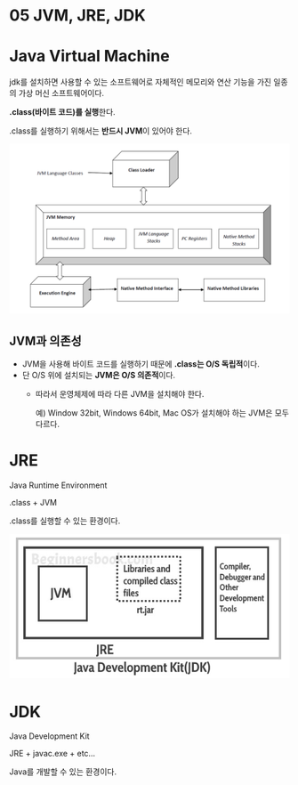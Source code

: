 # 05 JVM, JRE, JDK

# Java Virtual Machine

jdk를 설치하면 사용할 수 있는 소프트웨어로 자체적인 메모리와 연산 기능을 가진 일종의 가상 머신 소프트웨어이다.

**.class(바이트 코드)를 실행**한다.

.class를 실행하기 위해서는 **반드시 JVM**이 있어야 한다.

![Untitled](05%20JVM,%20JRE,%20JDK%20c54e4bcb8a2c4e9ca0083a5e3adc7ee0/Untitled.png)

## JVM과 의존성

- JVM을 사용해 바이트 코드를 실행하기 때문에 **.class는 O/S 독립적**이다.
- 단 O/S 위에 설치되는 **JVM은 O/S 의존적**이다.
    - 따라서 운영체제에 따라 다른 JVM을 설치해야 한다.
        
        예) Window 32bit, Windows 64bit, Mac OS가 설치해야 하는 JVM은 모두 다르다.
        

# JRE

Java Runtime Environment

.class + JVM

.class를 실행할 수 있는 환경이다.

![Untitled](05%20JVM,%20JRE,%20JDK%20c54e4bcb8a2c4e9ca0083a5e3adc7ee0/Untitled%201.png)

# JDK

Java Development Kit

JRE + javac.exe + etc…

Java를 개발할 수 있는 환경이다.